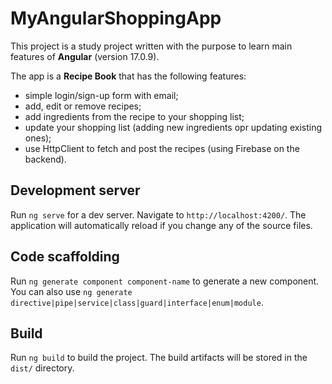 # MyAngularShoppingApp

This project is a study project written with the purpose to learn main features of **Angular** (version 17.0.9).

The app is a **Recipe Book** that has the following features:
- simple login/sign-up form with email;
- add, edit or remove recipes;
- add ingredients from the recipe to your shopping list;
- update your shopping list (adding new ingredients opr updating existing ones);
- use HttpClient to fetch and post the recipes (using Firebase on the backend).

## Development server

Run `ng serve` for a dev server. Navigate to `http://localhost:4200/`. The application will automatically reload if you change any of the source files.

## Code scaffolding

Run `ng generate component component-name` to generate a new component. You can also use `ng generate directive|pipe|service|class|guard|interface|enum|module`.

## Build

Run `ng build` to build the project. The build artifacts will be stored in the `dist/` directory.


